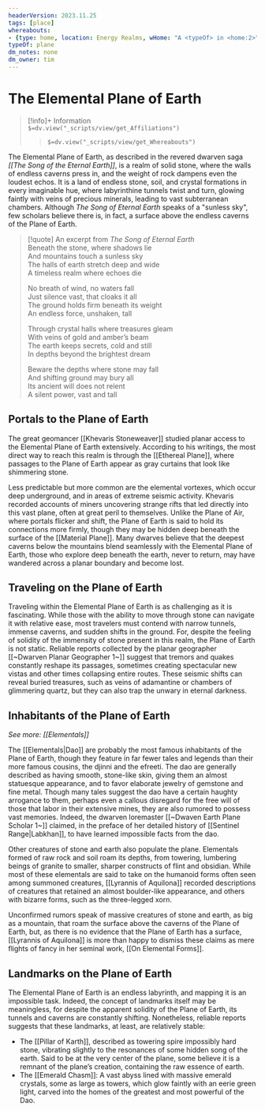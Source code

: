 ```yaml
---
headerVersion: 2023.11.25
tags: [place]
whereabouts: 
- {type: home, location: Energy Realms, wHome: "A <typeOf> in <home:2>"}
typeOf: plane
dm_notes: none
dm_owner: tim
---
```

# The Elemental Plane of Earth
>[!info]+ Information  
> `$=dv.view("_scripts/view/get_Affiliations")`  
>> `$=dv.view("_scripts/view/get_Whereabouts")`

The Elemental Plane of Earth, as described in the revered dwarven saga _[[The Song of the Eternal Earth]]_, is a realm of solid stone, where the walls of endless caverns press in, and the weight of rock dampens even the loudest echos. It is a land of endless stone, soil, and crystal formations in every imaginable hue, where labyrinthine tunnels twist and turn, glowing faintly with veins of precious minerals, leading to vast subterranean chambers. Although _The Song of Eternal Earth_ speaks of a "sunless sky", few scholars believe there is, in fact, a surface above the endless caverns of the Plane of Earth. 

> [!quote] An excerpt from _The Song of Eternal Earth_  
> Beneath the stone, where shadows lie  
> And mountains touch a sunless sky  
> The halls of earth stretch deep and wide  
> A timeless realm where echoes die  
> 
> No breath of wind, no waters fall  
> Just silence vast, that cloaks it all   
> The ground holds firm beneath its weight   
> An endless force, unshaken, tall 
>
> Through crystal halls where treasures gleam  
> With veins of gold and amber’s beam   
> The earth keeps secrets, cold and still   
> In depths beyond the brightest dream 
>
> Beware the depths where stone may fall    
> And shifting ground may bury all  
> Its ancient will does not relent    
> A silent power, vast and tall 

## Portals to the Plane of Earth

The great geomancer [[Khevaris Stoneweaver]] studied planar access to the Elemental Plane of Earth extensively. According to his writings, the most direct way to reach this realm is through the [[Ethereal Plane]], where passages to the Plane of Earth appear as gray curtains that look like shimmering stone.

Less predictable but more common are the elemental vortexes, which occur deep underground, and in areas of extreme seismic activity. Khevaris recorded accounts of miners uncovering strange rifts that led directly into this vast plane, often at great peril to themselves. Unlike the Plane of Air, where portals flicker and shift, the Plane of Earth is said to hold its connections more firmly, though they may be hidden deep beneath the surface of the [[Material Plane]]. Many dwarves believe that the deepest caverns below the mountains blend seamlessly with the Elemental Plane of Earth, those who explore deep beneath the earth, never to return, may have wandered across a planar boundary and become lost.
## Traveling on the Plane of Earth

Traveling within the Elemental Plane of Earth is as challenging as it is fascinating. While those with the ability to move through stone can navigate it with relative ease, most travelers must contend with narrow tunnels, immense caverns, and sudden shifts in the ground. For, despite the feeling of solidity of the immensity of stone present in this realm, the Plane of Earth is not static. Reliable reports collected by the planar geographer [[~Dwarven Planar Geographer 1~]] suggest that tremors and quakes constantly reshape its passages, sometimes creating spectacular new vistas and other times collapsing entire routes. These seismic shifts can reveal buried treasures, such as veins of adamantine or chambers of glimmering quartz, but they can also trap the unwary in eternal darkness.

## Inhabitants of the Plane of Earth

_See more: [[Elementals]]_

The [[Elementals|Dao]] are probably the most famous inhabitants of the Plane of Earth, though they feature in far fewer tales and legends than their more famous cousins, the djinni and the efreeti. The dao are generally described as having smooth, stone-like skin, giving them an almost statuesque appearance, and to favor elaborate jewelry of gemstone and fine metal. Though many tales suggest the dao have a certain haughty arrogance to them, perhaps even a callous disregard for the free will of those that labor in their extensive mines, they are also rumored to possess vast memories. Indeed, the dwarven loremaster [[~Dwaven Earth Plane Scholar 1~]] claimed, in the preface of her detailed history of [[Sentinel Range|Labkhan]], to have learned impossible facts from the dao. 

Other creatures of stone and earth also populate the plane. Elementals formed of raw rock and soil roam its depths, from towering, lumbering beings of granite to smaller, sharper constructs of flint and obsidian. While most of these elementals are said to take on the humanoid forms often seen among summoned creatures, [[Lyrannis of Aquilona]] recorded descriptions of creatures that retained an almost boulder-like appearance, and others with bizarre forms, such as the three-legged xorn. 

Unconfirmed rumors speak of massive creatures of stone and earth, as big as a mountain, that roam the surface above the caverns of the Plane of Earth, but, as there is no evidence that the Plane of Earth has a surface, [[Lyrannis of Aquilona]] is more than happy to dismiss these claims as mere flights of fancy in her seminal work, [[On Elemental Forms]].

## Landmarks on the Plane of Earth

The Elemental Plane of Earth is an endless labyrinth, and mapping it is an impossible task. Indeed, the concept of landmarks itself may be meaningless, for despite the apparent solidity of the Plane of Earth, its tunnels and caverns are constantly shifting. Nonetheless, reliable reports suggests that these landmarks, at least, are relatively stable:

- The [[Pillar of Karth]], described as towering spire impossibly hard stone, vibrating slightly to the resonances of some hidden song of the earth. Said to be at the very center of the plane, some believe it is a remnant of the plane’s creation, containing the raw essence of earth.
- The [[Emerald Chasm]]: A vast abyss lined with massive emerald crystals, some as large as towers, which glow faintly with an eerie green light, carved into the homes of the greatest and most powerful of the Dao. 
